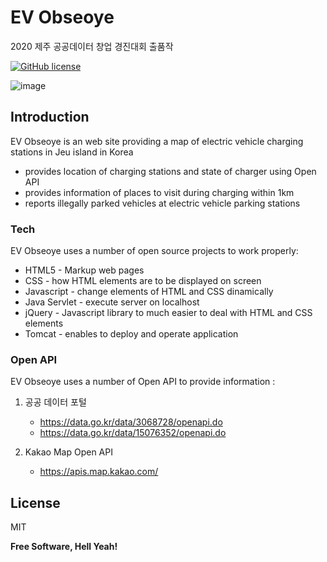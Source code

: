 # EV Obseoye

2020 제주 공공데이터 창업 경진대회 출품작

[![GitHub license](https://img.shields.io/github/license/lkhoony/EV-obseoye?style=plastic)](https://github.com/lkhoony/EV-obseoye)

![image](https://user-images.githubusercontent.com/66773320/111022496-6d21a300-8416-11eb-8cf0-970be93bbce1.png)

## Introduction

EV Obseoye is an web site providing a map of electric vehicle charging stations in Jeu island in Korea

  - provides location of charging stations and state of charger using Open API
  - provides information of places to visit during charging within 1km
  - reports illegally parked vehicles at electric vehicle parking stations

### Tech

EV Obseoye uses a number of open source projects to work properly:

* HTML5 - Markup web pages
* CSS - how HTML elements are to be displayed on screen
* Javascript - change elements of HTML and CSS dinamically
* Java Servlet  - execute server on localhost
* jQuery - Javascript library to much easier to deal with HTML and CSS elements
* Tomcat - enables to deploy and operate application

### Open API

EV Obseoye uses a number of Open API to provide information :

1. 공공 데이터 포털
    * https://data.go.kr/data/3068728/openapi.do
    * https://data.go.kr/data/15076352/openapi.do

2. Kakao Map Open API
    * https://apis.map.kakao.com/


License
----

MIT


**Free Software, Hell Yeah!**
